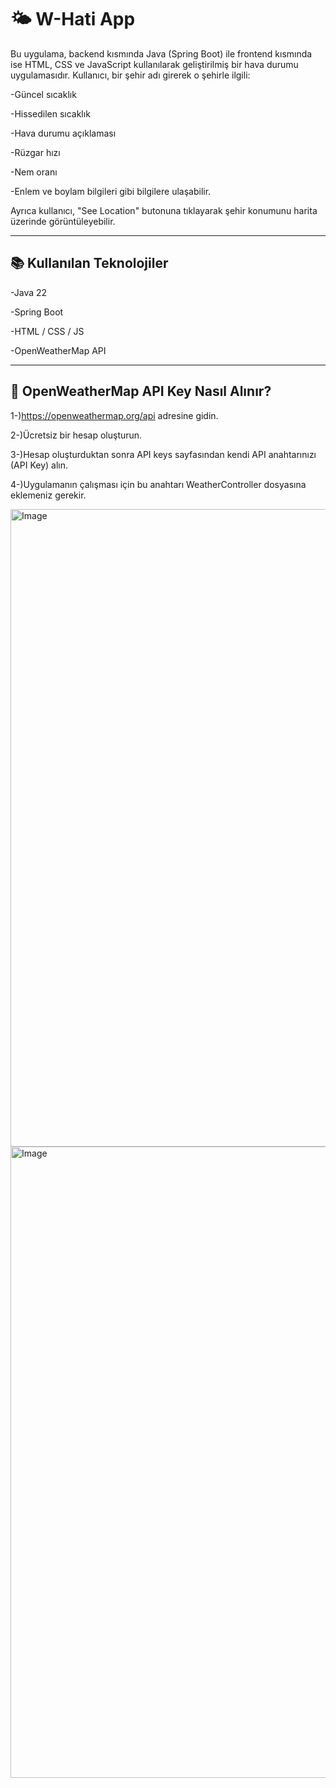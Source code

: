 # 🌤️ W-Hati App

Bu uygulama, backend kısmında Java (Spring Boot) ile frontend kısmında ise HTML, CSS ve JavaScript  kullanılarak geliştirilmiş bir hava durumu uygulamasıdır. Kullanıcı, bir şehir adı girerek o şehirle ilgili:

-Güncel sıcaklık

-Hissedilen sıcaklık

-Hava durumu açıklaması

-Rüzgar hızı

-Nem oranı

-Enlem ve boylam bilgileri gibi bilgilere ulaşabilir.

Ayrıca kullanıcı, "See Location" butonuna tıklayarak şehir konumunu harita üzerinde görüntüleyebilir.

---


## 📚 Kullanılan Teknolojiler

-Java 22

-Spring Boot

-HTML / CSS / JS

-OpenWeatherMap API

---


## 🔐 OpenWeatherMap API Key Nasıl Alınır?

1-)https://openweathermap.org/api adresine gidin.

2-)Ücretsiz bir hesap oluşturun.

3-)Hesap oluşturduktan sonra API keys sayfasından kendi API anahtarınızı (API Key) alın.

4-)Uygulamanın çalışması için bu anahtarı WeatherController dosyasına eklemeniz gerekir.


<img width="1919" height="1020" alt="Image" src="https://github.com/user-attachments/assets/f3da7e5d-ebed-477c-b139-1f7edd4e32ee" />


<img width="1919" height="1010" alt="Image" src="https://github.com/user-attachments/assets/1a4d9a83-3d06-47db-a440-84cf37340bdb" />
